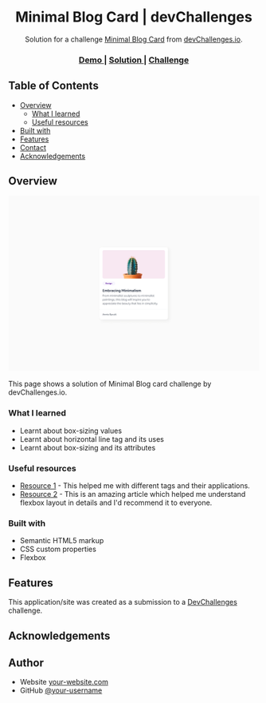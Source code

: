 <!-- Please update value in the {}  -->

<h1 align="center">Minimal Blog Card | devChallenges</h1>

<div align="center">
   Solution for a challenge <a href="https://devchallenges.io/challenge/minimal-blog-card" target="_blank">Minimal Blog Card</a> from <a href="http://devchallenges.io" target="_blank">devChallenges.io</a>.
</div>

<div align="center">
  <h3>
    <a href="https://saif001ali.github.io/Minimal-blog-card/">
      Demo
    </a>
    <span> | </span>
    <a href="https://github.com/saif001ali/Minimal-blog-card">
      Solution
    </a>
    <span> | </span>
    <a href="https://devchallenges.io/challenge/minimal-blog-card">
      Challenge
    </a>
  </h3>
</div>

<!-- TABLE OF CONTENTS -->

## Table of Contents

- [Overview](#overview)
  - [What I learned](#what-i-learned)
  - [Useful resources](#useful-resources)
- [Built with](#built-with)
- [Features](#features)
- [Contact](#contact)
- [Acknowledgements](#acknowledgements)

<!-- OVERVIEW -->

## Overview

![screenshot](/design/Desktop_1350px.jpg)

This page shows a solution of Minimal Blog card challenge by devChallenges.io.

### What I learned

- Learnt about box-sizing values
- Learnt about horizontal line tag and its uses 
- Learnt about box-sizing and its attributes

### Useful resources

- [Resource 1](https://www.w3schools.com/) - This helped me with different tags and their applications.
- [Resource 2](https://developer.mozilla.org/en-US/) - This is an amazing article which helped me understand flexbox layout in details and  I'd recommend it to everyone.

### Built with

- Semantic HTML5 markup
- CSS custom properties
- Flexbox

## Features

This application/site was created as a submission to a [DevChallenges](https://devchallenges.io/challenges-dashboard) challenge.

## Acknowledgements

<!-- This section should list any articles or add-ons/plugins that helps you to complete the project. This is optional but it will help you in the future. For exmpale -->

## Author

- Website [your-website.com](https://{your-web-site-link})
- GitHub [@your-username](https://{github.com/your-usermame})
